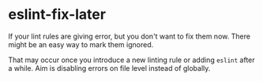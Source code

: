 # eslint-fix-later

If your lint rules are giving error, but you don't want to fix them now. There might be an easy way to mark them
ignored.

That may occur once you introduce a new linting rule or adding `eslint` after a while. Aim is disabling errors on file
level instead of globally.
